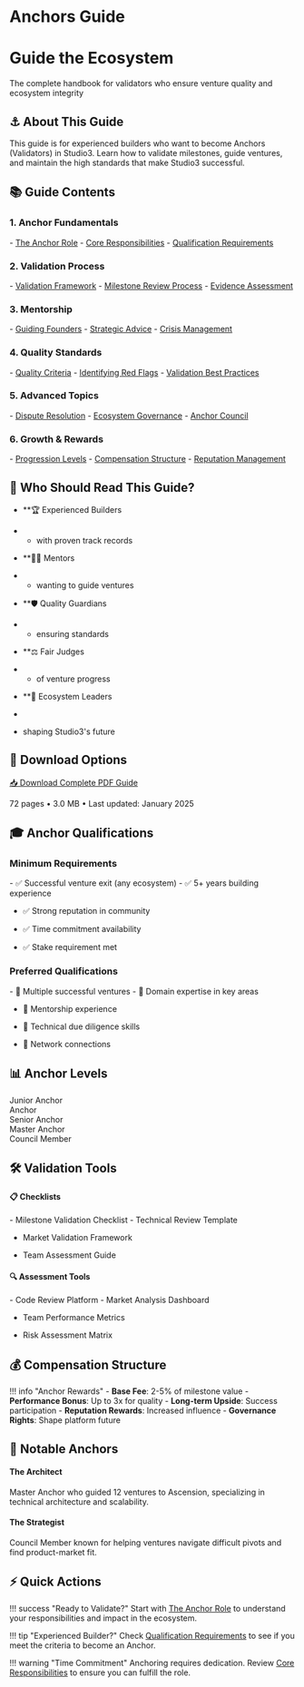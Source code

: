 # Anchors Guide

<div class="hero-section">
<h1>Guide the Ecosystem</h1>
<p class="hero-subtitle">The complete handbook for validators who ensure venture quality and ecosystem integrity</p>
</div>

## ⚓ About This Guide

This guide is for experienced builders who want to become Anchors (Validators) in Studio3. Learn how to validate milestones, guide ventures, and maintain the high standards that make Studio3 successful.

## 📚 Guide Contents

<div class="grid">
<div class="arena-card" markdown="1">

<h3>1. Anchor Fundamentals</h3>
- <a href="anchor-role.md">The Anchor Role</a>
- <a href="responsibilities.md">Core Responsibilities</a>
- <a href="requirements.md">Qualification Requirements</a>

</div>

<div class="arena-card" markdown="1">

<h3>2. Validation Process</h3>
- <a href="validation-framework/">Validation Framework</a>
- <a href="milestone-review/">Milestone Review Process</a>
- <a href="evidence-assessment/">Evidence Assessment</a>

</div>

<div class="arena-card" markdown="1">

<h3>3. Mentorship</h3>
- <a href="guiding-founders/">Guiding Founders</a>
- <a href="strategic-advice/">Strategic Advice</a>
- <a href="crisis-management/">Crisis Management</a>

</div>

<div class="arena-card" markdown="1">

<h3>4. Quality Standards</h3>
- <a href="quality-criteria/">Quality Criteria</a>
- <a href="red-flags/">Identifying Red Flags</a>
- <a href="best-practices/">Validation Best Practices</a>

</div>

<div class="arena-card" markdown="1">

<h3>5. Advanced Topics</h3>
- <a href="dispute-resolution/">Dispute Resolution</a>
- <a href="ecosystem-governance/">Ecosystem Governance</a>
- <a href="anchor-council/">Anchor Council</a>

</div>

<div class="arena-card" markdown="1">

<h3>6. Growth & Rewards</h3>
- <a href="anchor-progression/">Progression Levels</a>
- <a href="compensation/">Compensation Structure</a>
- <a href="reputation-management/">Reputation Management</a>

</div>
</div>

## 🎯 Who Should Read This Guide?

- **🏆 Experienced Builders

- * with proven track records
* **👨‍🏫 Mentors

* * wanting to guide ventures

* **🛡️ Quality Guardians

* * ensuring standards

* **⚖️ Fair Judges

* * of venture progress

* **🌟 Ecosystem Leaders

*

* shaping Studio3's future

## 📄 Download Options

<div class="download-section">
<a href="../pdf/studio3-anchors-guide.pdf" class="md-button md-button--primary">
📥 Download Complete PDF Guide
</a>
<p>72 pages • 3.0 MB • Last updated: January 2025</p>
</div>

## 🎓 Anchor Qualifications

<div class="grid">
<div class="arena-card" markdown="1">

<h3>Minimum Requirements</h3>
- ✅ Successful venture exit (any ecosystem)
- ✅ 5+ years building experience

- ✅ Strong reputation in community

- ✅ Time commitment availability

- ✅ Stake requirement met

</div>

<div class="arena-card" markdown="1">

<h3>Preferred Qualifications</h3>
- 🌟 Multiple successful ventures
- 🌟 Domain expertise in key areas

- 🌟 Mentorship experience

- 🌟 Technical due diligence skills

- 🌟 Network connections

</div>
</div>

## 📊 Anchor Levels

<div class="phase-timeline">
<div class="phase-indicator phase-spark">Junior Anchor</div>
<div class="phase-indicator phase-forge">Anchor</div>
<div class="phase-indicator phase-ignition">Senior Anchor</div>
<div class="phase-indicator phase-flare">Master Anchor</div>
<div class="phase-indicator phase-ascension">Council Member</div>
</div>

## 🛠️ Validation Tools

<div class="grid">
<div class="arena-card" markdown="1">

<h4>📋 Checklists</h4>
- Milestone Validation Checklist
- Technical Review Template

- Market Validation Framework

- Team Assessment Guide

</div>

<div class="arena-card" markdown="1">

<h4>🔍 Assessment Tools</h4>
- Code Review Platform
- Market Analysis Dashboard

- Team Performance Metrics

- Risk Assessment Matrix

</div>
</div>

## 💰 Compensation Structure

!!! info "Anchor Rewards"
    - **Base Fee**: 2-5% of milestone value
    - **Performance Bonus**: Up to 3x for quality
    - **Long-term Upside**: Success participation
    - **Reputation Rewards**: Increased influence
    - **Governance Rights**: Shape platform future

## 🌟 Notable Anchors

<div class="grid">
<div class="arena-card" markdown="1">

<h4>The Architect</h4>
Master Anchor who guided 12 ventures to Ascension, specializing in technical architecture and scalability.


</div>

<div class="arena-card" markdown="1">

<h4>The Strategist</h4>
Council Member known for helping ventures navigate difficult pivots and find product-market fit.


</div>
</div>

## ⚡ Quick Actions

!!! success "Ready to Validate?"
    Start with [The Anchor Role](anchor-role.md) to understand your responsibilities and impact in the ecosystem.

!!! tip "Experienced Builder?"
    Check [Qualification Requirements](requirements.md) to see if you meet the criteria to become an Anchor.

!!! warning "Time Commitment"
    Anchoring requires dedication. Review [Core Responsibilities](responsibilities.md) to ensure you can fulfill the role.